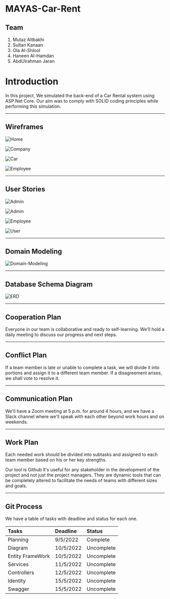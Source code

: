 # MAYAS-Car-Rent

## Team 

1. Mutaz Altbakhi
2. Sultan Kanaan 
3. Ola Al-Shlool 
4. Haneen Al-Hamdan
5. AbdUlrahman Jaran 

# Introduction
In this project, We simulated the back-end of a Car Rental system using ASP.Net Core. Our aim was to comply with SOLID coding principles while performing this simulation.

---

## Wireframes

![Home](Assest/Home-Page.jpeg)

![Company](Assest/Company-Page.jpeg)

![Car](Assest/Car-Page.jpeg)

![Employee](Assest/Employee-Page.jpeg)

---

## User Stories
![Admin](Assest/Admin-Card1.jpeg)

![Admin](Assest/Admin-Card2.jpeg)

![Employee](Assest/Employee-Card.jpeg)

![User](Assest/User-Card.jpeg)

---

## Domain Modeling

![Domain-Modeling](Assest/Domain-Model.jpeg)

---

## Database Schema Diagram

![ERD](Assest/ERD.jpeg)

---

## Cooperation Plan
Everyone in our team is collaborative and ready to self-learning.
We'll hold a daily meeting to discuss our progress and next steps.

---

## Conflict Plan
If a team member is late or unable to complete a task, we will divide it into portions and assign it to a different team member.
If a disagreement arises, we shall vote to resolve it.

---

## Communication Plan
We'll have a Zoom meeting at 5 p.m. for around 4 hours, and we have a Slack channel where we'll speak with each other beyond work hours and on weekends.

---

## Work Plan
Each needed work should be divided into subtasks and assigned to each team member based on his or her key strengths.

Our tool is Github it's useful for any stakeholder in the development of the project and not just the project managers. They are dynamic tools that can be completely altered to facilitate the needs of teams with different sizes and goals.

---

## Git Process
We have a table of tasks with deadline and status for each one.

| Tasks | Deadline | Status | 
|:-|:-|:-| 
| Planning | 9/5/2022 | Complete |
| Diagram | 10/5/2022 | Uncomplete | 
| Entity FrameWork | 10/5/2022 | Uncomplete | 
| Services | 11/5/2022 | Uncomplete | 
| Controllers | 12/5/2022 | Uncomplete | 
| Identity | 15/5/2022 | Uncomplete | 
| Swagger | 15/5/2022 | Uncomplete | 


